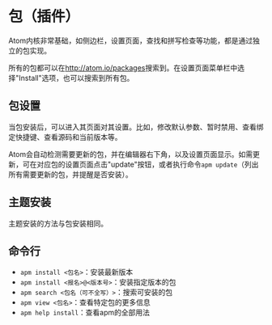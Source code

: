 # 包（插件）

Atom内核非常基础，如侧边栏，设置页面，查找和拼写检查等功能，都是通过独立的包实现。

所有的包都可以在<http://atom.io/packages>搜索到。在设置页面菜单栏中选择"Install"选项，也可以搜索到所有包。

## 包设置

当包安装后，可以进入其页面对其设置。比如，修改默认参数、暂时禁用、查看绑定快捷键、查看源码和当前版本等。

Atom会自动检测需要更新的包，并在编辑器右下角，以及设置页面显示。如需更新，可在对应包的设置页面点击"update"按钮，或者执行命令`apm update`（列出所有需要更新的包，并提醒是否安装）。

## 主题安装

主题安装的方法与包安装相同。

## 命令行

- `apm install <包名>`：安装最新版本
- `apm install <报名>@<版本号>`：安装指定版本的包
- `apm search <包名（可不全写）>`：搜索可安装的包
- `apm view <包名>`：查看特定包的更多信息
- `apm help install`：查看apm的全部用法
